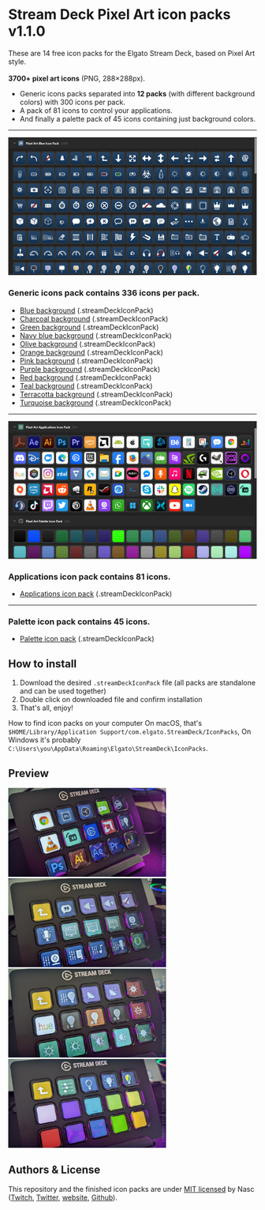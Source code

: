 # Stream Deck Pixel Art icon packs v1.1.0

These are 14 free icon packs for the Elgato Stream Deck, based on Pixel Art style.<br /><br />
**3700+ pixel art icons** (PNG, 288×288px).
- Generic icons packs separated into **12 packs** (with different background colors) with 300 icons per pack.
- A pack of 81 icons to control your applications.
- And finally a palette pack of 45 icons containing just background colors.

---
![Application icon pack](assets/stream_deck_pixel_art_icon_pack_005.png)
### Generic icons pack contains 336 icons per pack.
- [Blue background](https://github.com/Nasc/Stream-Deck-Pixel-Art-icon-pack/raw/main/packs/com.nasc.pixelarticonpack.blue.streamDeckIconPack) (.streamDeckIconPack)
- [Charcoal background](https://github.com/Nasc/Stream-Deck-Pixel-Art-icon-pack/raw/main/packs/com.nasc.pixelarticonpack.charcoal.streamDeckIconPack) (.streamDeckIconPack)
- [Green background](https://github.com/Nasc/Stream-Deck-Pixel-Art-icon-pack/raw/main/packs/com.nasc.pixelarticonpack.green.streamDeckIconPack) (.streamDeckIconPack)
- [Navy blue background](https://github.com/Nasc/Stream-Deck-Pixel-Art-icon-pack/raw/main/packs/com.nasc.pixelarticonpack.navyblue.streamDeckIconPack) (.streamDeckIconPack)
- [Olive background](https://github.com/Nasc/Stream-Deck-Pixel-Art-icon-pack/raw/main/packs/com.nasc.pixelarticonpack.olive.streamDeckIconPack) (.streamDeckIconPack)
- [Orange background](https://github.com/Nasc/Stream-Deck-Pixel-Art-icon-pack/raw/main/packs/com.nasc.pixelarticonpack.orange.streamDeckIconPack) (.streamDeckIconPack)
- [Pink background](https://github.com/Nasc/Stream-Deck-Pixel-Art-icon-pack/raw/main/packs/com.nasc.pixelarticonpack.pink.streamDeckIconPack) (.streamDeckIconPack)
- [Purple background](https://github.com/Nasc/Stream-Deck-Pixel-Art-icon-pack/raw/main/packs/com.nasc.pixelarticonpack.purple.streamDeckIconPack) (.streamDeckIconPack)
- [Red background](https://github.com/Nasc/Stream-Deck-Pixel-Art-icon-pack/raw/main/packs/com.nasc.pixelarticonpack.red.streamDeckIconPack) (.streamDeckIconPack)
- [Teal background](https://github.com/Nasc/Stream-Deck-Pixel-Art-icon-pack/raw/main/packs/com.nasc.pixelarticonpack.teal.streamDeckIconPack) (.streamDeckIconPack)
- [Terracotta background](https://github.com/Nasc/Stream-Deck-Pixel-Art-icon-pack/raw/main/packs/com.nasc.pixelarticonpack.terracotta.streamDeckIconPack) (.streamDeckIconPack)
- [Turquoise background](https://github.com/Nasc/Stream-Deck-Pixel-Art-icon-pack/raw/main/packs/com.nasc.pixelarticonpack.turquoise.streamDeckIconPack) (.streamDeckIconPack)

---
![Application and palette icon pack](assets/stream_deck_pixel_art_icon_pack_006.png)
### Applications icon pack contains 81 icons.
- [Applications icon pack](https://github.com/Nasc/Stream-Deck-Pixel-Art-icon-pack/raw/main/packs/com.nasc.pixelarticonpack.applications.streamDeckIconPack) (.streamDeckIconPack)

---
### Palette icon pack contains 45 icons.
- [Palette icon pack](https://github.com/Nasc/Stream-Deck-Pixel-Art-icon-pack/raw/main/packs/com.nasc.pixelarticonpack.palette.streamDeckIconPack) (.streamDeckIconPack)

## How to install

1. Download the desired `.streamDeckIconPack` file (all packs are standalone and can be used together)
2. Double click on downloaded file and confirm installation
3. That's all, enjoy!

How to find icon packs on your computer
On macOS, that's `$HOME/Library/Application Support/com.elgato.StreamDeck/IconPacks`,
On Windows it's probably `C:\Users\you\AppData\Roaming\Elgato\StreamDeck\IconPacks`.

## Preview
<img src="assets/stream_deck_pixel_art_icon_pack_001.png" width="320"/> <img src="assets/stream_deck_pixel_art_icon_pack_002.png" width="320"/><br />
<img src="assets/stream_deck_pixel_art_icon_pack_003.png" width="320"/> <img src="assets/stream_deck_pixel_art_icon_pack_004.png" width="320"/>

## Authors & License

This repository and the finished icon packs are under [MIT licensed](LICENSE.md) by
Nasc ([Twitch](https://www.twitch.tv/nasc_pixel), [Twitter](https://twitter.com/NascImpact), [website](http://www.nasc.fr), [Github](https://github.com/Nasc/)).